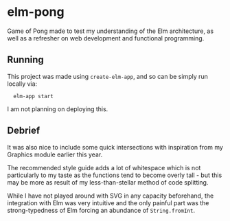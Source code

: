 # elm-pong

Game of Pong made to test my understanding of the Elm architecture, as well as a refresher on web development and functional programming.

## Running

This project was made using `create-elm-app`, and so can be simply run locally via:
```
  elm-app start 
```
I am not planning on deploying this.

## Debrief

It was also nice to include some quick intersections with inspiration from my Graphics module earlier this year.

The recommended style guide adds a lot of whitespace which is not particularly to my taste as the functions tend to become overly tall - but this may be more as result of my less-than-stellar method of code splitting.

While I have not played around with SVG in any capacity beforehand, the integration with Elm was very intuitive and the only painful part was the strong-typedness of Elm forcing an abundance of `String.fromInt`.



